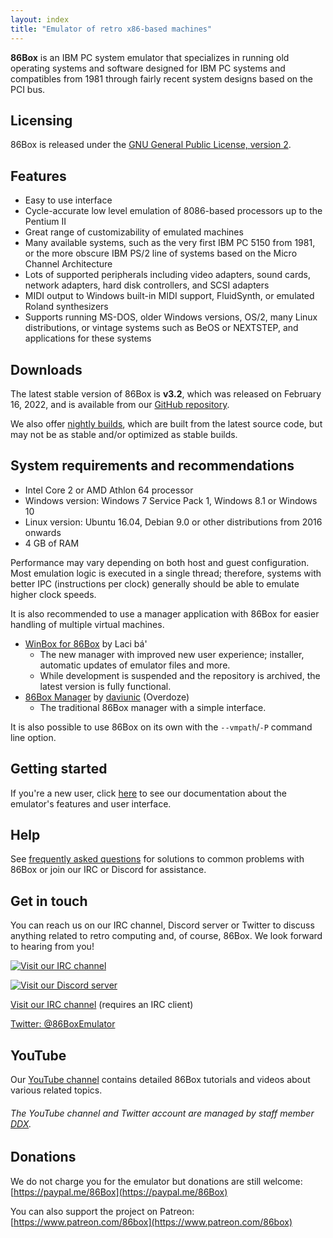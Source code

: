 ```yaml
---
layout: index
title: "Emulator of retro x86-based machines"
---
```


**86Box** is an IBM PC system emulator that specializes in running old operating systems and software designed for IBM PC systems and compatibles from 1981 through fairly recent system designs based on the PCI bus.

Licensing
---------
86Box is released under the [GNU General Public License, version 2](https://www.gnu.org/licenses/old-licenses/gpl-2.0.html).

Features
--------
* Easy to use interface
* Cycle-accurate low level emulation of 8086-based processors up to the Pentium II
* Great range of customizability of emulated machines
* Many available systems, such as the very first IBM PC 5150 from 1981, or the more obscure IBM PS/2 line of systems based on the Micro Channel Architecture
* Lots of supported peripherals including video adapters, sound cards, network adapters, hard disk controllers, and SCSI adapters
* MIDI output to Windows built-in MIDI support, FluidSynth, or emulated Roland synthesizers
* Supports running MS-DOS, older Windows versions, OS/2, many Linux distributions, or vintage systems such as BeOS or NEXTSTEP, and applications for these systems

<a name="downloads" />Downloads
-------------------------------
The latest stable version of 86Box is **v3.2**, which was released on February 16, 2022, and is available from our [GitHub repository](https://github.com/86Box/86Box/releases/tag/v3.2).

We also offer [nightly builds](https://ci.86box.net/job/86Box), which are built from the latest source code, but may not be as stable and/or optimized as stable builds.

System requirements and recommendations
---------------------------------------
* Intel Core 2 or AMD Athlon 64 processor
* Windows version: Windows 7 Service Pack 1, Windows 8.1 or Windows 10
* Linux version: Ubuntu 16.04, Debian 9.0 or other distributions from 2016 onwards
* 4 GB of RAM

Performance may vary depending on both host and guest configuration. Most emulation logic is executed in a single thread; therefore, systems with better IPC (instructions per clock) generally should be able to emulate higher clock speeds.

It is also recommended to use a manager application with 86Box for easier handling of multiple virtual machines.
* [WinBox for 86Box](https://github.com/86Box/WinBox-for-86Box) by Laci bá'
  * The new manager with improved new user experience; installer, automatic updates of emulator files and more.
  * While development is suspended and the repository is archived, the latest version is fully functional.
* [86Box Manager](https://github.com/86Box/86BoxManager) by [daviunic](https://github.com/daviunic) (Overdoze)
  * The traditional 86Box manager with a simple interface.

It is also possible to use 86Box on its own with the `--vmpath`/`-P` command line option.

Getting started
---------------
If you're a new user, click [here](https://86box.readthedocs.io/en/v3.2/) to see our documentation about the emulator's features and user interface.

Help
----
See [frequently asked questions](faq) for solutions to common problems with 86Box or join our IRC or Discord for assistance.

<a name="social" />Get in touch
-------------------------------
You can reach us on our IRC channel, Discord server or Twitter to discuss anything related to retro computing and, of course, 86Box. We look forward to hearing from you!

<div id="socialnew" markdown="block">

[![Visit our IRC channel](https://kiwiirc.com/buttons/irc.ringoflightning.net/86Box.png)](https://kiwiirc.com/client/irc.ringoflightning.net/?nick=website?#86Box)

[![Visit our Discord server](https://discordapp.com/api/guilds/262614059009048590/embed.png)](https://discord.gg/v5fCgFw)

</div><div id="socialold" markdown="block">

[Visit our IRC channel](irc://irc.ringoflightning.net/#86Box) (requires an IRC client)

</div>

[Twitter: @86BoxEmulator](https://twitter.com/86BoxEmulator)

YouTube
-------
Our [YouTube channel](https://youtube.com/c/86Box) contains detailed 86Box tutorials and videos about various related topics.
###### The YouTube channel and Twitter account are managed by staff member [DDX](https://ddxofficial.com).

Donations
---------
We do not charge you for the emulator but donations are still welcome: [https://paypal.me/86Box](https://paypal.me/86Box)

You can also support the project on Patreon: [https://www.patreon.com/86box](https://www.patreon.com/86box)
